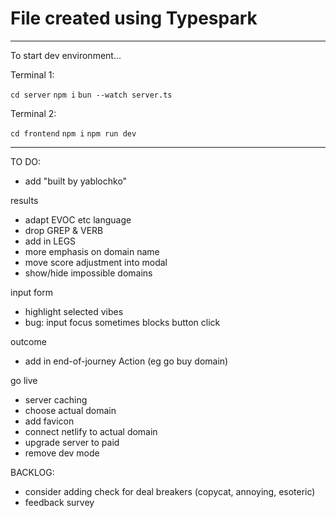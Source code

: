 # File created using Typespark

---

To start dev environment...

Terminal 1:

`cd server`
`npm i`
`bun --watch server.ts`

Terminal 2:

`cd frontend`
`npm i`
`npm run dev`

---

TO DO:

- add "built by yablochko"

results

- adapt EVOC etc language
- drop GREP & VERB
- add in LEGS
- more emphasis on domain name
- move score adjustment into modal
- show/hide impossible domains

input form

- highlight selected vibes
- bug: input focus sometimes blocks button click

outcome

- add in end-of-journey Action (eg go buy domain)

go live

- server caching
- choose actual domain
- add favicon
- connect netlify to actual domain
- upgrade server to paid
- remove dev mode

BACKLOG:

- consider adding check for deal breakers (copycat, annoying, esoteric)
- feedback survey

